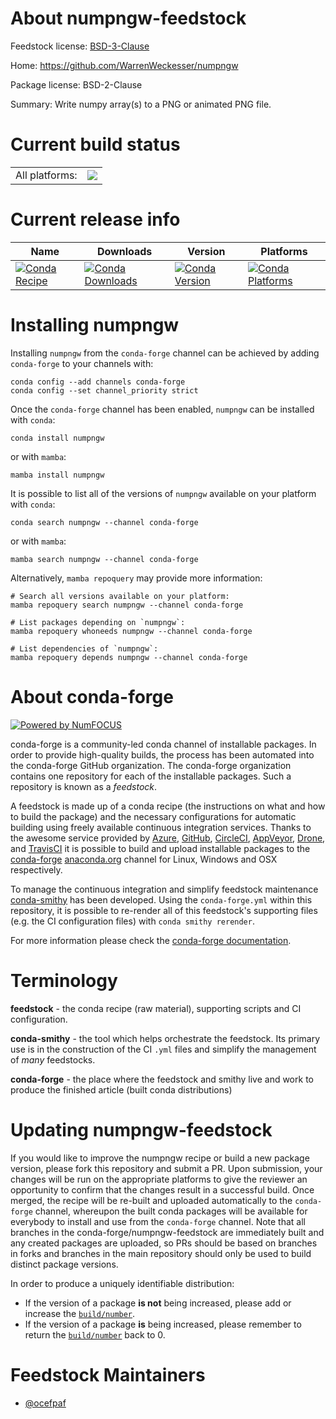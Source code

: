 About numpngw-feedstock
=======================

Feedstock license: [BSD-3-Clause](https://github.com/conda-forge/numpngw-feedstock/blob/main/LICENSE.txt)

Home: https://github.com/WarrenWeckesser/numpngw

Package license: BSD-2-Clause

Summary: Write numpy array(s) to a PNG or animated PNG file.

Current build status
====================


<table><tr><td>All platforms:</td>
    <td>
      <a href="https://dev.azure.com/conda-forge/feedstock-builds/_build/latest?definitionId=17403&branchName=main">
        <img src="https://dev.azure.com/conda-forge/feedstock-builds/_apis/build/status/numpngw-feedstock?branchName=main">
      </a>
    </td>
  </tr>
</table>

Current release info
====================

| Name | Downloads | Version | Platforms |
| --- | --- | --- | --- |
| [![Conda Recipe](https://img.shields.io/badge/recipe-numpngw-green.svg)](https://anaconda.org/conda-forge/numpngw) | [![Conda Downloads](https://img.shields.io/conda/dn/conda-forge/numpngw.svg)](https://anaconda.org/conda-forge/numpngw) | [![Conda Version](https://img.shields.io/conda/vn/conda-forge/numpngw.svg)](https://anaconda.org/conda-forge/numpngw) | [![Conda Platforms](https://img.shields.io/conda/pn/conda-forge/numpngw.svg)](https://anaconda.org/conda-forge/numpngw) |

Installing numpngw
==================

Installing `numpngw` from the `conda-forge` channel can be achieved by adding `conda-forge` to your channels with:

```
conda config --add channels conda-forge
conda config --set channel_priority strict
```

Once the `conda-forge` channel has been enabled, `numpngw` can be installed with `conda`:

```
conda install numpngw
```

or with `mamba`:

```
mamba install numpngw
```

It is possible to list all of the versions of `numpngw` available on your platform with `conda`:

```
conda search numpngw --channel conda-forge
```

or with `mamba`:

```
mamba search numpngw --channel conda-forge
```

Alternatively, `mamba repoquery` may provide more information:

```
# Search all versions available on your platform:
mamba repoquery search numpngw --channel conda-forge

# List packages depending on `numpngw`:
mamba repoquery whoneeds numpngw --channel conda-forge

# List dependencies of `numpngw`:
mamba repoquery depends numpngw --channel conda-forge
```


About conda-forge
=================

[![Powered by
NumFOCUS](https://img.shields.io/badge/powered%20by-NumFOCUS-orange.svg?style=flat&colorA=E1523D&colorB=007D8A)](https://numfocus.org)

conda-forge is a community-led conda channel of installable packages.
In order to provide high-quality builds, the process has been automated into the
conda-forge GitHub organization. The conda-forge organization contains one repository
for each of the installable packages. Such a repository is known as a *feedstock*.

A feedstock is made up of a conda recipe (the instructions on what and how to build
the package) and the necessary configurations for automatic building using freely
available continuous integration services. Thanks to the awesome service provided by
[Azure](https://azure.microsoft.com/en-us/services/devops/), [GitHub](https://github.com/),
[CircleCI](https://circleci.com/), [AppVeyor](https://www.appveyor.com/),
[Drone](https://cloud.drone.io/welcome), and [TravisCI](https://travis-ci.com/)
it is possible to build and upload installable packages to the
[conda-forge](https://anaconda.org/conda-forge) [anaconda.org](https://anaconda.org/)
channel for Linux, Windows and OSX respectively.

To manage the continuous integration and simplify feedstock maintenance
[conda-smithy](https://github.com/conda-forge/conda-smithy) has been developed.
Using the ``conda-forge.yml`` within this repository, it is possible to re-render all of
this feedstock's supporting files (e.g. the CI configuration files) with ``conda smithy rerender``.

For more information please check the [conda-forge documentation](https://conda-forge.org/docs/).

Terminology
===========

**feedstock** - the conda recipe (raw material), supporting scripts and CI configuration.

**conda-smithy** - the tool which helps orchestrate the feedstock.
                   Its primary use is in the construction of the CI ``.yml`` files
                   and simplify the management of *many* feedstocks.

**conda-forge** - the place where the feedstock and smithy live and work to
                  produce the finished article (built conda distributions)


Updating numpngw-feedstock
==========================

If you would like to improve the numpngw recipe or build a new
package version, please fork this repository and submit a PR. Upon submission,
your changes will be run on the appropriate platforms to give the reviewer an
opportunity to confirm that the changes result in a successful build. Once
merged, the recipe will be re-built and uploaded automatically to the
`conda-forge` channel, whereupon the built conda packages will be available for
everybody to install and use from the `conda-forge` channel.
Note that all branches in the conda-forge/numpngw-feedstock are
immediately built and any created packages are uploaded, so PRs should be based
on branches in forks and branches in the main repository should only be used to
build distinct package versions.

In order to produce a uniquely identifiable distribution:
 * If the version of a package **is not** being increased, please add or increase
   the [``build/number``](https://docs.conda.io/projects/conda-build/en/latest/resources/define-metadata.html#build-number-and-string).
 * If the version of a package **is** being increased, please remember to return
   the [``build/number``](https://docs.conda.io/projects/conda-build/en/latest/resources/define-metadata.html#build-number-and-string)
   back to 0.

Feedstock Maintainers
=====================

* [@ocefpaf](https://github.com/ocefpaf/)

